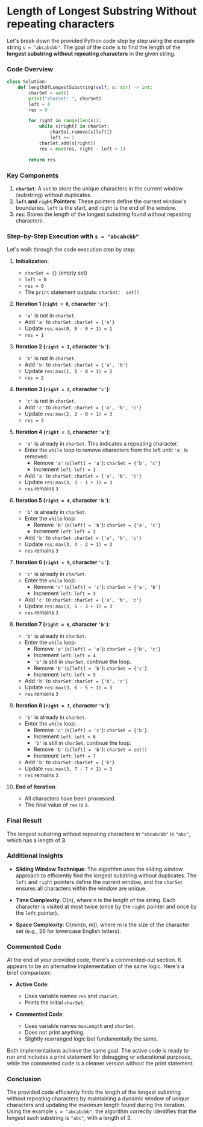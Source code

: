 # Length of Longest Substring Without repeating characters
Let's break down the provided Python code step by step using the example string `s = "abcabcbb"`. The goal of the code is to find the length of the **longest substring without repeating characters** in the given string.

### **Code Overview**

```python
class Solution:
    def lengthOfLongestSubstring(self, s: str) -> int:
        charSet = set()
        print("charSet: ", charSet)
        left = 0
        res = 0

        for right in range(len(s)):
            while s[right] in charSet:
                charSet.remove(s[left])
                left += 1
            charSet.add(s[right])
            res = max(res, right - left + 1)

        return res
```

### **Key Components**

1. **`charSet`**: A `set` to store the unique characters in the current window (substring) without duplicates.
2. **`left` and `right` Pointers**: These pointers define the current window's boundaries. `left` is the start, and `right` is the end of the window.
3. **`res`**: Stores the length of the longest substring found without repeating characters.

### **Step-by-Step Execution with `s = "abcabcbb"`**

Let's walk through the code execution step by step:

1. **Initialization**:
   - `charSet = {}` (empty set)
   - `left = 0`
   - `res = 0`
   - The `print` statement outputs: `charSet:  set()`

2. **Iteration 1 (`right = 0`, character `'a'`)**:
   - `'a'` is not in `charSet`.
   - Add `'a'` to `charSet`: `charSet = {'a'}`
   - Update `res`: `max(0, 0 - 0 + 1) = 1`
   - `res = 1`

3. **Iteration 2 (`right = 1`, character `'b'`)**:
   - `'b'` is not in `charSet`.
   - Add `'b'` to `charSet`: `charSet = {'a', 'b'}`
   - Update `res`: `max(1, 1 - 0 + 1) = 2`
   - `res = 2`

4. **Iteration 3 (`right = 2`, character `'c'`)**:
   - `'c'` is not in `charSet`.
   - Add `'c'` to `charSet`: `charSet = {'a', 'b', 'c'}`
   - Update `res`: `max(2, 2 - 0 + 1) = 3`
   - `res = 3`

5. **Iteration 4 (`right = 3`, character `'a'`)**:
   - `'a'` is already in `charSet`. This indicates a repeating character.
   - Enter the `while` loop to remove characters from the left until `'a'` is removed:
     - Remove `'a'` (`s[left] = 'a'`): `charSet = {'b', 'c'}`
     - Increment `left`: `left = 1`
   - Add `'a'` to `charSet`: `charSet = {'a', 'b', 'c'}`
   - Update `res`: `max(3, 3 - 1 + 1) = 3`
   - `res` remains `3`

6. **Iteration 5 (`right = 4`, character `'b'`)**:
   - `'b'` is already in `charSet`.
   - Enter the `while` loop:
     - Remove `'b'` (`s[left] = 'b'`): `charSet = {'a', 'c'}`
     - Increment `left`: `left = 2`
   - Add `'b'` to `charSet`: `charSet = {'a', 'b', 'c'}`
   - Update `res`: `max(3, 4 - 2 + 1) = 3`
   - `res` remains `3`

7. **Iteration 6 (`right = 5`, character `'c'`)**:
   - `'c'` is already in `charSet`.
   - Enter the `while` loop:
     - Remove `'c'` (`s[left] = 'c'`): `charSet = {'a', 'b'}`
     - Increment `left`: `left = 3`
   - Add `'c'` to `charSet`: `charSet = {'a', 'b', 'c'}`
   - Update `res`: `max(3, 5 - 3 + 1) = 3`
   - `res` remains `3`

8. **Iteration 7 (`right = 6`, character `'b'`)**:
   - `'b'` is already in `charSet`.
   - Enter the `while` loop:
     - Remove `'a'` (`s[left] = 'a'`): `charSet = {'b', 'c'}`
     - Increment `left`: `left = 4`
     - `'b'` is still in `charSet`, continue the loop.
     - Remove `'b'` (`s[left] = 'b'`): `charSet = {'c'}`
     - Increment `left`: `left = 5`
   - Add `'b'` to `charSet`: `charSet = {'b', 'c'}`
   - Update `res`: `max(3, 6 - 5 + 1) = 3`
   - `res` remains `3`

9. **Iteration 8 (`right = 7`, character `'b'`)**:
   - `'b'` is already in `charSet`.
   - Enter the `while` loop:
     - Remove `'c'` (`s[left] = 'c'`): `charSet = {'b'}`
     - Increment `left`: `left = 6`
     - `'b'` is still in `charSet`, continue the loop.
     - Remove `'b'` (`s[left] = 'b'`): `charSet = set()`
     - Increment `left`: `left = 7`
   - Add `'b'` to `charSet`: `charSet = {'b'}`
   - Update `res`: `max(3, 7 - 7 + 1) = 3`
   - `res` remains `3`

10. **End of Iteration**:
    - All characters have been processed.
    - The final value of `res` is `3`.

### **Final Result**

The longest substring without repeating characters in `"abcabcbb"` is `"abc"`, which has a length of **3**.

### **Additional Insights**

- **Sliding Window Technique**: The algorithm uses the sliding window approach to efficiently find the longest substring without duplicates. The `left` and `right` pointers define the current window, and the `charSet` ensures all characters within the window are unique.
  
- **Time Complexity**: O(n), where n is the length of the string. Each character is visited at most twice (once by the `right` pointer and once by the `left` pointer).

- **Space Complexity**: O(min(n, m)), where m is the size of the character set (e.g., 26 for lowercase English letters).

### **Commented Code**

At the end of your provided code, there's a commented-out section. It appears to be an alternative implementation of the same logic. Here's a brief comparison:

- **Active Code**:
  - Uses variable names `res` and `charSet`.
  - Prints the initial `charSet`.
  
- **Commented Code**:
  - Uses variable names `maxLength` and `charSet`.
  - Does not print anything.
  - Slightly rearranged logic but fundamentally the same.

Both implementations achieve the same goal. The active code is ready to run and includes a print statement for debugging or educational purposes, while the commented code is a cleaner version without the print statement.

### **Conclusion**

The provided code efficiently finds the length of the longest substring without repeating characters by maintaining a dynamic window of unique characters and updating the maximum length found during the iteration. Using the example `s = "abcabcbb"`, the algorithm correctly identifies that the longest such substring is `"abc"`, with a length of 3.
